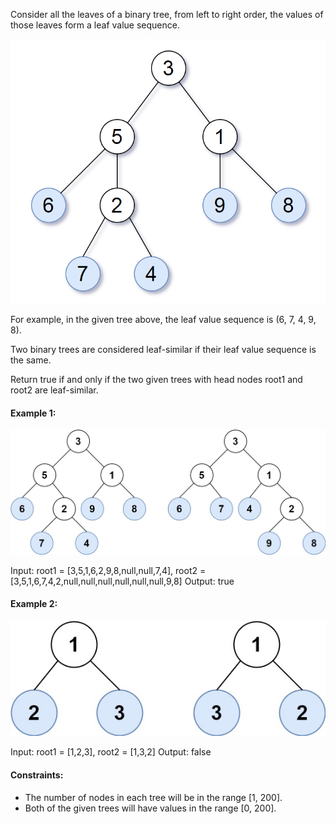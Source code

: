 Consider all the leaves of a binary tree, from left to right order, the values of those leaves form a leaf value sequence.

![img.png](img.png)

For example, in the given tree above, the leaf value sequence is (6, 7, 4, 9, 8).

Two binary trees are considered leaf-similar if their leaf value sequence is the same.

Return true if and only if the two given trees with head nodes root1 and root2 are leaf-similar.

 

#### Example 1:
![img_1.png](img_1.png)

Input: root1 = [3,5,1,6,2,9,8,null,null,7,4], root2 = [3,5,1,6,7,4,2,null,null,null,null,null,null,9,8]
Output: true
#### Example 2:
![img_2.png](img_2.png)

Input: root1 = [1,2,3], root2 = [1,3,2]
Output: false
 

#### Constraints:

- The number of nodes in each tree will be in the range [1, 200].
- Both of the given trees will have values in the range [0, 200].
